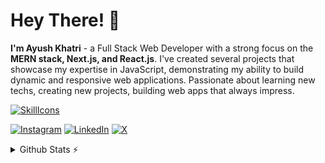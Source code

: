 # Hey There! 👋
**I'm Ayush Khatri** - a Full Stack Web Developer with a strong focus on the **MERN stack, Next.js, and React.js**. I've created several projects that showcase my expertise in JavaScript, demonstrating my ability to build dynamic and responsive web applications. Passionate about learning new techs, creating new projects, building web apps that always impress.


[![SkillIcons](https://skillicons.dev/icons?i=js,ts,nextjs,html,css,nodejs,tailwind,bootstrap,mongodb,expressjs,cpp,git,github,vscode,postman)](https://skillicons.dev)<br/>

[![Instagram](https://img.shields.io/badge/Instagram-%23E4405F.svg?logo=Instagram&logoColor=white)](https://instagram.com/ayushkhatrii) [![LinkedIn](https://img.shields.io/badge/LinkedIn-%230077B5.svg?logo=linkedin&logoColor=white)](https://linkedin.com/in/ayushkhatrii) [![X](https://img.shields.io/badge/X-black.svg?logo=X&logoColor=white)](https://x.com/khatri_ayush15) 

<details>
  <summary>Github Stats ⚡</summary>
  
  <a href="#">![Github stats](https://github-readme-stats.vercel.app/api?username=ayush-khatrii&theme=github_dark&show_icons=true&count_private=true&hide_border=true&line_height=20)</a>
  <a href="#">![Top Langs](https://github-readme-stats.vercel.app/api/top-langs/?username=ayush-khatrii&layout=compact&theme=github_dark&count_private=true&hide_border=true)</a>
</details>
